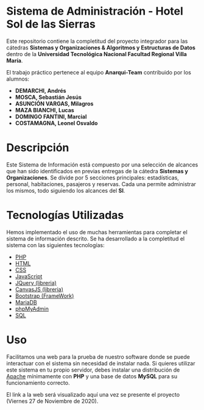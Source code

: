 # Sistema de Administración - Hotel Sol de las Sierras

Este repositorio contiene la completitud del proyecto integrador para las cátedras **Sistemas y Organizaciones & Algoritmos y Estructuras de Datos** dentro de la **Universidad Tecnológica Nacional Facultad Regional Villa María**.

El trabajo práctico pertenece al equipo **Anarqui-Team** contribuido por los alumnos:
- **DEMARCHI, Andrés**
- **MOSCA, Sebastián Jesús**
- **ASUNCIÓN VARGAS, Milagros**
- **MAZA BIANCHI, Lucas**
- **DOMINGO FANTINI, Marcial**
- **COSTAMAGNA, Leonel Osvaldo**

# Descripción
Este Sistema de Información está compuesto por una selección de alcances que han sido identificados en previas entregas de la cátedra **Sistemas y Organizaciones**. Se divide por 5 secciones principales: estadísticas, personal, habitaciones, pasajeros y reservas. Cada una permite administrar los mismos, todo siguiendo los alcances del **SI**.

# Tecnologías Utilizadas
Hemos implementado el uso de muchas herramientas para completar el sistema de información descrito. Se ha desarrollado a la completitud el sistema con las siguientes tecnologías:
- [PHP](https://www.php.net/)
- [HTML](https://en.wikipedia.org/wiki/HTML#:~:text=Hypertext%20Markup%20Language%20(HTML)%20is,scripting%20languages%20such%20as%20JavaScript.)
- [CSS](https://en.wikipedia.org/wiki/CSS)
- [JavaScript](https://www.javascript.com/)
- [JQuery (libreria)](https://jquery.com/)
- [CanvasJS (libreria)](https://canvasjs.com/)
- [Bootstrap (FrameWork)](https://getbootstrap.com/)
- [MariaDB](https://mariadb.org/)
- [phpMyAdmin](https://www.phpmyadmin.net/)
- [SQL](https://en.wikipedia.org/wiki/SQL)

# Uso
Facilitamos una web para la prueba de nuestro software donde se puede interactuar con el sistema sin necesidad de instalar nada.
Si quieres utilizar este sistema en tu propio servidor, debes instalar una distribución de [Apache](https://httpd.apache.org/) mínimamente con **PHP** y una base de datos **MySQL** para su funcionamiento correcto.

El link a la web será visualizado aquí una vez se presente el proyecto (Viernes 27 de Noviembre de 2020).